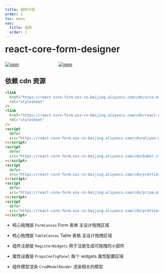 ```yaml
---
title: 组件介绍
order: 1
toc: menu
nav:
  title: 组件
  order: 1
---
```


<div style="display:flex;align-items:center;margin-bottom:24px">
  <span style="font-size:30px;font-weight:600;display:inline-block;">react-core-form-designer</span>
</div>
<p style="display:flex;justify-content:space-between;width:220px">
  <a href="https://npmmirror.com/package/react-core-form-designer">
    <img alt="npm" src="http://center.yunliang.cloud/npm/version?package=react-core-form-designer">
  </a>
  <a href="https://npmmirror.com/package/react-core-form-designer">
    <img alt="npm" src="http://center.yunliang.cloud/npm/downloads?package=react-core-form-designer">
  </a>
</p>

## 依赖 cdn 资源

```html
<link
  href="https://react-core-form.oss-cn-beijing.aliyuncs.com/cdn/arco.min.css"
  rel="stylesheet"
/>
<link
  href="https://react-core-form.oss-cn-beijing.aliyuncs.com/cdn/react-core-form.min.css"
  rel="stylesheet"
/>
<script
  defer
  src="https://react-core-form.oss-cn-beijing.aliyuncs.com/cdn/aliyun-oss-sdk.min.js"
></script>
<script
  defer
  src="https://react-core-form.oss-cn-beijing.aliyuncs.com/cdn/babel-standalone.min.js"
></script>
<script
  defer
  src="https://react-core-form.oss-cn-beijing.aliyuncs.com/cdn/prettier-standalone.min.js"
></script>
<script
  defer
  src="https://react-core-form.oss-cn-beijing.aliyuncs.com/cdn/prism.min.js"
></script>
<script
  defer
  src="https://react-core-form.oss-cn-beijing.aliyuncs.com/cdn/prettier-parser-typescript.min.js"
></script>
```

<Alert>

- 核心拖拽层 `FormCanvas` Form 表单 主设计拖拽区域

- 核心拖拽层 `TableCanvas` Table 表格 主设计拖拽区域

- 组件注册层 `RegisterWidgets` 用于注册生成可拖拽的小部件

- 属性设置层 `PropsConfigPanel` 每个 widgets 属性配置区域

- 组件模型渲染 `CrudModelRender` 渲染相关的模型

</Alert>
